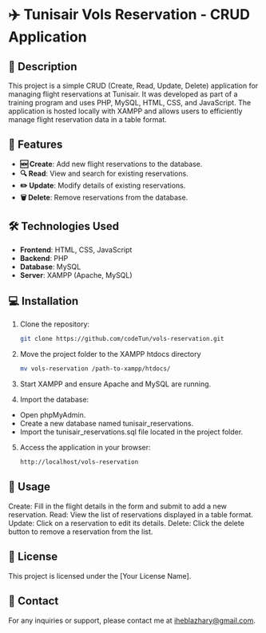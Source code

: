 # ✈️ Tunisair Vols Reservation - CRUD Application

## 📄 Description

This project is a simple CRUD (Create, Read, Update, Delete) application for managing flight reservations at Tunisair. It was developed as part of a training program and uses PHP, MySQL, HTML, CSS, and JavaScript. The application is hosted locally with XAMPP and allows users to efficiently manage flight reservation data in a table format.

## 🚀 Features

- **🆕 Create**: Add new flight reservations to the database.
- **🔍 Read**: View and search for existing reservations.
- **✏️ Update**: Modify details of existing reservations.
- **🗑️ Delete**: Remove reservations from the database.

## 🛠️ Technologies Used

- **Frontend**: HTML, CSS, JavaScript
- **Backend**: PHP
- **Database**: MySQL
- **Server**: XAMPP (Apache, MySQL)

## 💻 Installation

1. Clone the repository:

   ```bash
   git clone https://github.com/codeTun/vols-reservation.git

   ```

2. Move the project folder to the XAMPP htdocs directory

   ```bash
   mv vols-reservation /path-to-xampp/htdocs/

   ```

3. Start XAMPP and ensure Apache and MySQL are running.

4. Import the database:

- Open phpMyAdmin.
- Create a new database named tunisair_reservations.
- Import the tunisair_reservations.sql file located in the project folder.

5. Access the application in your browser:
   ```bash
   http://localhost/vols-reservation
   ```

## 🎯 Usage

Create: Fill in the flight details in the form and submit to add a new reservation.
Read: View the list of reservations displayed in a table format.
Update: Click on a reservation to edit its details.
Delete: Click the delete button to remove a reservation from the list.

## 📜 License

This project is licensed under the [Your License Name].

## 📧 Contact

For any inquiries or support, please contact me at iheblazhary@gmail.com.
